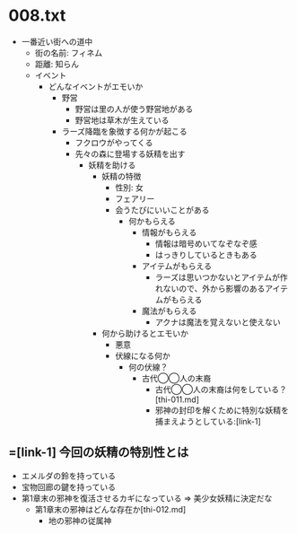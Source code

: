 # 008.txt
- 一番近い街への道中
  - 街の名前: フィネム
  - 距離: 知らん
  - イベント
    - どんなイベントがエモいか
      - 野営
        - 野営は里の人が使う野営地がある
        - 野営地は草木が生えている
      - ラーズ降臨を象徴する何かが起こる
        - フクロウがやってくる
        - 先々の森に登場する妖精を出す
          - 妖精を助ける
            - 妖精の特徴
              - 性別: 女
              - フェアリー
              - 会うたびにいいことがある
                - 何かもらえる
                  - 情報がもらえる
                    - 情報は暗号めいてなぞなぞ感
                    - はっきりしているときもある
                  - アイテムがもらえる
                    - ラーズは思いつかないとアイテムが作れないので、外から影響のあるアイテムがもらえる
                  - 魔法がもらえる
                    - アクナは魔法を覚えないと使えない
            - 何から助けるとエモいか
              - 悪意
              - 伏線になる何か
                - 何の伏線？
                  - 古代◯◯人の末裔
                    - 古代◯◯人の末裔は何をしている？[thi-011.md]
                    - 邪神の封印を解くために特別な妖精を捕まえようとしている:[link-1]
## =[link-1] 今回の妖精の特別性とは
- エメルダの鈴を持っている
- 宝物回廊の鍵を持っている
- 第1章末の邪神を復活させるカギになっている => 美少女妖精に決定だな
  - 第1章末の邪神はどんな存在か[thi-012.md]
    - 地の邪神の従属神
